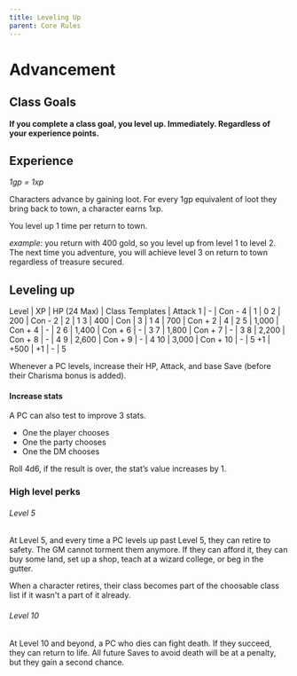 ```yaml
---
title: Leveling Up
parent: Core Rules
---
```

# Advancement 

## Class Goals

**If you complete a class goal, you level up. Immediately.
Regardless of your experience points.**

## Experience

*1gp = 1xp*

Characters advance by gaining loot. 
For every 1gp equivalent of loot they bring back to town, a character earns
1xp.

You level up 1 time per return to town. 

*example*: you return with 400 gold, so you level up from level 1 to level 2.
The next time you adventure, you will achieve level 3 on return to town
regardless of treasure secured. 

## Leveling up

Level | XP | HP (24 Max) | Class Templates | Attack
1 | - | Con - 4 | 1 | 0
2 | 200 | Con - 2 | 2 | 1
3 | 400 | Con | 3 | 1
4 | 700 | Con + 2 | 4 | 2
5 | 1,000 | Con + 4 | - | 2
6 | 1,400 | Con + 6 | - | 3
7 | 1,800 | Con + 7 | - | 3
8 | 2,200 | Con + 8 | - | 4
9 | 2,600 | Con + 9 | - | 4
10 | 3,000 | Con + 10 | - | 5
+1 | +500 | +1 | - | 5

Whenever a PC levels, increase their HP, Attack, and base Save
(before their Charisma bonus is added). 

#### Increase stats

A PC can also test to improve 3 stats. 

- One the player chooses
- One the party chooses
- One the DM chooses

Roll 4d6, if the result is over, the stat’s value increases by 1.

### High level perks

###### Level 5

At Level 5, and every time a PC levels up past Level 5, they can
retire to safety. The GM cannot torment them anymore. If they
can afford it, they can buy some land, set up a shop, teach at a
wizard college, or beg in the gutter. 

When a character retires, their class becomes part of the choosable class list
if it wasn't a part of it already.

###### Level 10

At Level 10 and beyond, a
PC who dies can fight death. If they succeed, they can return to
life. All future Saves to avoid death will be at a penalty, but they
gain a second chance.
